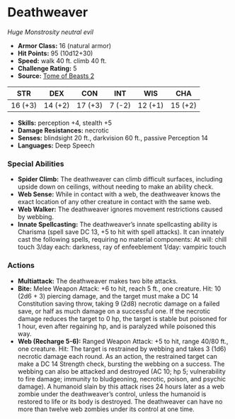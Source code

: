 # Deathweaver

*Huge* *Monstrosity* *neutral evil*

- **Armor Class:** 16 (natural armor)
- **Hit Points:** 95 (10d12+30)
- **Speed:** walk 40 ft. climb 40 ft.
- **Challenge Rating:** 5
- **Source:** [Tome of Beasts 2](https://koboldpress.com/kpstore/product/tome-of-beasts-2-for-5th-edition/)

| STR | DEX | CON | INT | WIS | CHA |
| --- | --- | --- | --- | --- | --- |
| 16 (+3) | 14 (+2) | 17 (+3) | 7 (-2) | 12 (+1) | 15 (+2) |

- **Skills:** perception +4, stealth +5
- **Damage Resistances:** necrotic
- **Senses:** blindsight 20 ft., darkvision 60 ft., passive Perception 14
- **Languages:** Deep Speech
### Special Abilities
- **Spider Climb:** The deathweaver can climb difficult surfaces, including upside down on ceilings, without needing to make an ability check.
- **Web Sense:** While in contact with a web, the deathweaver knows the exact location of any other creature in contact with the same web.
- **Web Walker:** The deathweaver ignores movement restrictions caused by webbing.
- **Innate Spellcasting:** The deathweaver’s innate spellcasting ability is Charisma (spell save DC 13, +5 to hit with spell attacks). It can innately cast the following spells, requiring no material components: At will: chill touch 3/day each: darkness, ray of enfeeblement 1/day: vampiric touch
### Actions
- **Multiattack:** The deathweaver makes two bite attacks.
- **Bite:** Melee Weapon Attack: +6 to hit, reach 5 ft., one creature. Hit: 10 (2d6 + 3) piercing damage, and the target must make a DC 14 Constitution saving throw, taking 9 (2d8) necrotic damage on a failed save, or half as much damage on a successful one. If the necrotic damage reduces the target to 0 hp, the target is stable but poisoned for 1 hour, even after regaining hp, and is paralyzed while poisoned this way.
- **Web (Recharge 5-6):** Ranged Weapon Attack: +5 to hit, range 40/80 ft., one creature. Hit: The target is restrained by webbing and takes 3 (1d6) necrotic damage each round. As an action, the restrained target can make a DC 14 Strength check, bursting the webbing on a success. The webbing can also be attacked and destroyed (AC 10; hp 5; vulnerability to fire damage; immunity to bludgeoning, necrotic, poison, and psychic damage). A humanoid slain by this attack rises 24 hours later as a web zombie under the deathweaver’s control, unless the humanoid is restored to life or its body is destroyed. The deathweaver can have no more than twelve web zombies under its control at one time.
